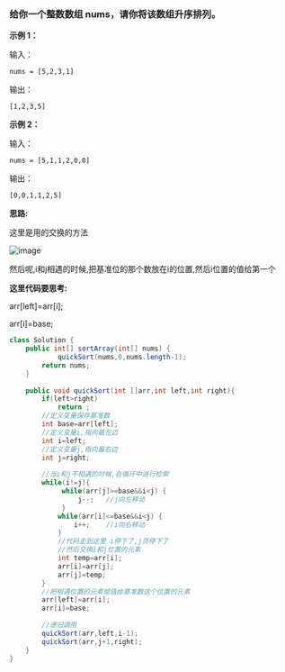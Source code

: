 ### 给你一个整数数组 nums，请你将该数组升序排列。

**示例 1：**

输入：
```
nums = [5,2,3,1]
```
输出：
```
[1,2,3,5]
```

**示例 2：**

输入：
```
nums = [5,1,1,2,0,0]
```
输出：
```
[0,0,1,1,2,5]
```

**思路:**

这里是用的交换的方法

![image](https://user-images.githubusercontent.com/62934005/125188954-7443ab00-e268-11eb-9aa5-41c518aea0e2.png)

然后呢,i和j相遇的时候,把基准位的那个数放在i的位置,然后i位置的值给第一个

**这里代码要思考:**

 arr[left]=arr[i];
 
 arr[i]=base;


```java
class Solution {
    public int[] sortArray(int[] nums) {
            quickSort(nums,0,nums.length-1);
        return nums;
    }
    
    public void quickSort(int []arr,int left,int right){
        if(left>right)
            return ;
        //定义变量保存基准数
        int base=arr[left];
        //定义变量i,指向最左边
        int i=left;
        //定义变量j,指向最右边
        int j=right;
        
        //当i和j不相遇的时候,在循环中进行检索
        while(i!=j){
             while(arr[j]>=base&&i<j) {
                 j--;   //j向左移动
             }
            while(arr[i]<=base&&i<j) {
                i++;    //i向右移动
            }
            //代码走到这里 i停下了,j页停下了
            //然后交换i和j位置的元素
            int temp=arr[i];
            arr[i]=arr[j];
            arr[j]=temp;
        }
        //把相遇位置的元素赋值给基准数这个位置的元素
        arr[left]=arr[i];
        arr[i]=base;
        
        //递归调用
        quickSort(arr,left,i-1);
        quickSort(arr,j+1,right);
    }
}
```

